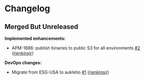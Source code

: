 # Changelog

## Merged But Unreleased

**Implemented enhancements:**

- APM-1686: publish binaries to public S3 for all environments [#2](https://github.com/aukletio/Auklet-Agent-C/pull/2) ([rjenkinsjr](https://github.com/rjenkinsjr))

**DevOps changes:**

- Migrate from ESG-USA to aukletio [#1](https://github.com/aukletio/Auklet-Agent-C/pull/1) ([rjenkinsjr](https://github.com/rjenkinsjr))
